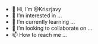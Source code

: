 - 👋 Hi, I’m @Kriszjavy
- 👀 I’m interested in ...
- 🌱 I’m currently learning ...
- 💞️ I’m looking to collaborate on ...
- 📫 How to reach me ...

<!---
Kriszjavy/Kriszjavy is a ✨ special ✨ repository because its `README.md` (this file) appears on your GitHub profile.
You can click the Preview link to take a look at your changes.
--->
